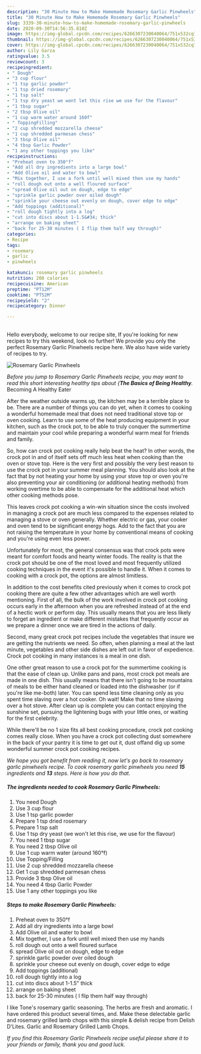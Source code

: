 ```yaml
---
description: "30 Minute How to Make Homemade Rosemary Garlic Pinwheels"
title: "30 Minute How to Make Homemade Rosemary Garlic Pinwheels"
slug: 3339-30-minute-how-to-make-homemade-rosemary-garlic-pinwheels
date: 2020-09-30T14:56:35.810Z
image: https://img-global.cpcdn.com/recipes/6266307230040064/751x532cq70/rosemary-garlic-pinwheels-recipe-main-photo.jpg
thumbnail: https://img-global.cpcdn.com/recipes/6266307230040064/751x532cq70/rosemary-garlic-pinwheels-recipe-main-photo.jpg
cover: https://img-global.cpcdn.com/recipes/6266307230040064/751x532cq70/rosemary-garlic-pinwheels-recipe-main-photo.jpg
author: Lily Garza
ratingvalue: 3.5
reviewcount: 3
recipeingredient:
- " Dough"
- "3 cup flour"
- "1 tsp garlic powder"
- "1 tsp dried rosemary"
- "1 tsp salt"
- "1 tsp dry yeast we wont let this rise we use for the flavour"
- "1 tbsp sugar"
- "2 tbsp Olive oil"
- "1 cup warm water around 160f"
- " ToppingFilling"
- "2 cup shredded mozzarella cheese"
- "1 cup shredded parmesan chess"
- "3 tbsp Olive oil"
- "4 tbsp Garlic Powder"
- "1 any other toppings you like"
recipeinstructions:
- "Preheat oven to 350°f"
- "Add all dry ingredients into a large bowl"
- "Add Olive oil and water to bowl"
- "Mix together, I use a fork until well mixed then use my hands"
- "roll dough out onto a well floured surface"
- "spread Olive oil out on dough, edge to edge"
- "sprinkle garlic powder over oiled dough"
- "sprinkle your cheese out evenly on dough, cover edge to edge"
- "Add toppings (additional)"
- "roll dough tightly into a log"
- "cut into discs about 1-1.5&#34; thick"
- "arrange on baking sheet"
- "back for 25-30 minutes ( I flip them half way through)"
categories:
- Recipe
tags:
- rosemary
- garlic
- pinwheels

katakunci: rosemary garlic pinwheels 
nutrition: 208 calories
recipecuisine: American
preptime: "PT12M"
cooktime: "PT52M"
recipeyield: "2"
recipecategory: Dinner

---
```

<br>
Hello everybody, welcome to our recipe site, If you're looking for new recipes to try this weekend, look no further! We provide you only the perfect Rosemary Garlic Pinwheels recipe here. We also have wide variety of recipes to try.
<br>


![Rosemary Garlic Pinwheels](https://img-global.cpcdn.com/recipes/6266307230040064/751x532cq70/rosemary-garlic-pinwheels-recipe-main-photo.jpg)

<i>Before you jump to Rosemary Garlic Pinwheels recipe, you may want to read this short interesting healthy tips about {<strong>The Basics of Being Healthy</strong>.</i>
Becoming A Healthy Eater


After the weather outside warms up, the kitchen may be a terrible place to be. There are a number of things you can do yet, when it comes to cooking a wonderful homemade meal that does not need traditional stove top or oven cooking. Learn to use some of the heat producing equipment in your kitchen, such as the crock pot, to be able to truly conquer the summertime and maintain your cool while preparing a wonderful warm meal for friends and family.

So, how can crock pot cooking really help beat the heat? In other words, the crock pot in and of itself sets off much less heat when cooking than the oven or stove top. Here is the very first and possibly the very best reason to use the crock pot in your summer meal planning. You should also look at the fact that by not heating your home by using your stove top or oven you're also preventing your air conditioning (or additional heating methods) from working overtime to be able to compensate for the additional heat which other cooking methods pose.

This leaves crock pot cooking a win-win situation since the costs involved in managing a crock pot are much less compared to the expenses related to managing a stove or oven generally. Whether electric or gas, your cooker and oven tend to be significant energy hogs. Add to the fact that you are not raising the temperature in your home by conventional means of cooking and you're using even less power.

Unfortunately for most, the general consensus was that crock pots were meant for comfort foods and hearty winter foods.  The reality is that the crock pot should be one of the most loved and most frequently utilized cooking techniques in the event it's possible to handle it. When it comes to cooking with a crock pot, the options are almost limitless.  



In addition to the cost benefits cited previously when it comes to crock pot cooking there are quite a few other advantages which are well worth mentioning. First of all, the bulk of the work involved in crock pot cooking occurs early in the afternoon when you are refreshed instead of at the end of a hectic work or perform day. This usually means that you are less likely to forget an ingredient or make different mistakes that frequently occur as we prepare a dinner once we are tired in the actions of daily.

Second, many great crock pot recipes include the vegetables that insure we are getting the nutrients we need. So often, when planning a meal at the last minute, vegetables and other side dishes are left out in favor of expedience. Crock pot cooking in many instances is a meal in one dish.

One other great reason to use a crock pot for the summertime cooking is that the ease of clean up.  Unlike pans and pans, most crock pot meals are made in one dish. This usually means that there isn't going to be mountains of meals to be either hand cleaned or loaded into the dishwasher (or if you're like me-both) later. You can spend less time cleaning only as you spent time slaving over a hot cooker. Oh wait! Make that no time slaving over a hot stove. After clean up is complete you can contact enjoying the sunshine set, pursuing the lightening bugs with your little ones, or waiting for the first celebrity.

While there'll be no 1 size fits all best cooking procedure, crock pot cooking comes really close. When you have a crock pot collecting dust somewhere in the back of your pantry it is time to get out it, dust offand dig up some wonderful summer crock pot cooking recipes.


<i>We hope you got benefit from reading it, now let's go back to rosemary garlic pinwheels recipe. To cook rosemary garlic pinwheels you need <strong>15</strong> ingredients and <strong>13</strong> steps. Here is how you do that.
</i>

##### The ingredients needed to cook Rosemary Garlic Pinwheels:

1. You need  Dough
1. Use 3 cup flour
1. Use 1 tsp garlic powder
1. Prepare 1 tsp dried rosemary
1. Prepare 1 tsp salt
1. Use 1 tsp dry yeast (we won&#39;t let this rise, we use for the flavour)
1. You need 1 tbsp sugar
1. You need 2 tbsp Olive oil
1. Use 1 cup warm water (around 160°f)
1. Use  Topping/Filling
1. Use 2 cup shredded mozzarella cheese
1. Get 1 cup shredded parmesan chess
1. Provide 3 tbsp Olive oil
1. You need 4 tbsp Garlic Powder
1. Use 1 any other toppings you like


##### Steps to make Rosemary Garlic Pinwheels:

1. Preheat oven to 350°f
1. Add all dry ingredients into a large bowl
1. Add Olive oil and water to bowl
1. Mix together, I use a fork until well mixed then use my hands
1. roll dough out onto a well floured surface
1. spread Olive oil out on dough, edge to edge
1. sprinkle garlic powder over oiled dough
1. sprinkle your cheese out evenly on dough, cover edge to edge
1. Add toppings (additional)
1. roll dough tightly into a log
1. cut into discs about 1-1.5&#34; thick
1. arrange on baking sheet
1. back for 25-30 minutes ( I flip them half way through)


I like Tone&#39;s rosemary garlic seasoning. The herbs are fresh and aromatic. I have ordered this product several times, and. Make these delectable garlic and rosemary grilled lamb chops with this simple &amp; delish recipe from Delish D&#39;Lites. Garlic and Rosemary Grilled Lamb Chops. 

<i>If you find this Rosemary Garlic Pinwheels recipe useful please share it to your friends or family, thank you and good luck.</i>
